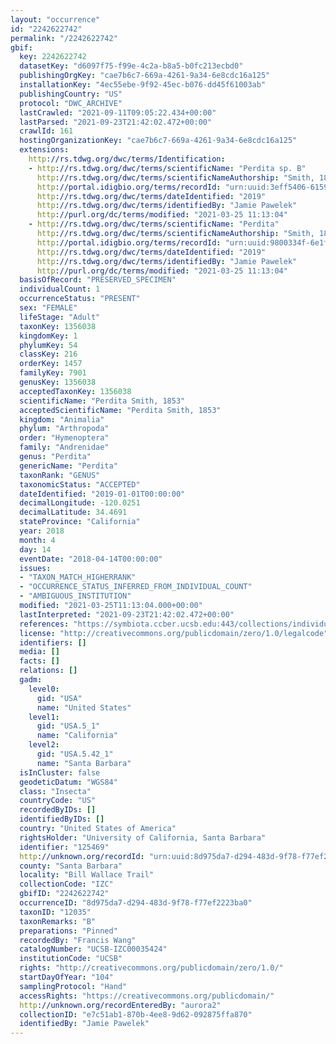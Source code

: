 ```yaml
---
layout: "occurrence"
id: "2242622742"
permalink: "/2242622742"
gbif:
  key: 2242622742
  datasetKey: "d6097f75-f99e-4c2a-b8a5-b0fc213ecbd0"
  publishingOrgKey: "cae7b6c7-669a-4261-9a34-6e8cdc16a125"
  installationKey: "4ec55ebe-9f92-45ec-b076-dd45f61003ab"
  publishingCountry: "US"
  protocol: "DWC_ARCHIVE"
  lastCrawled: "2021-09-11T09:05:22.434+00:00"
  lastParsed: "2021-09-23T21:42:02.472+00:00"
  crawlId: 161
  hostingOrganizationKey: "cae7b6c7-669a-4261-9a34-6e8cdc16a125"
  extensions:
    http://rs.tdwg.org/dwc/terms/Identification:
    - http://rs.tdwg.org/dwc/terms/scientificName: "Perdita sp. B"
      http://rs.tdwg.org/dwc/terms/scientificNameAuthorship: "Smith, 1853"
      http://portal.idigbio.org/terms/recordId: "urn:uuid:3eff5406-6159-4af9-bd07-690d615e1012"
      http://rs.tdwg.org/dwc/terms/dateIdentified: "2019"
      http://rs.tdwg.org/dwc/terms/identifiedBy: "Jamie Pawelek"
      http://purl.org/dc/terms/modified: "2021-03-25 11:13:04"
    - http://rs.tdwg.org/dwc/terms/scientificName: "Perdita"
      http://rs.tdwg.org/dwc/terms/scientificNameAuthorship: "Smith, 1853"
      http://portal.idigbio.org/terms/recordId: "urn:uuid:9800334f-6e1f-40ee-b9f7-26bbb0eb5832"
      http://rs.tdwg.org/dwc/terms/dateIdentified: "2019"
      http://rs.tdwg.org/dwc/terms/identifiedBy: "Jamie Pawelek"
      http://purl.org/dc/terms/modified: "2021-03-25 11:13:04"
  basisOfRecord: "PRESERVED_SPECIMEN"
  individualCount: 1
  occurrenceStatus: "PRESENT"
  sex: "FEMALE"
  lifeStage: "Adult"
  taxonKey: 1356038
  kingdomKey: 1
  phylumKey: 54
  classKey: 216
  orderKey: 1457
  familyKey: 7901
  genusKey: 1356038
  acceptedTaxonKey: 1356038
  scientificName: "Perdita Smith, 1853"
  acceptedScientificName: "Perdita Smith, 1853"
  kingdom: "Animalia"
  phylum: "Arthropoda"
  order: "Hymenoptera"
  family: "Andrenidae"
  genus: "Perdita"
  genericName: "Perdita"
  taxonRank: "GENUS"
  taxonomicStatus: "ACCEPTED"
  dateIdentified: "2019-01-01T00:00:00"
  decimalLongitude: -120.0251
  decimalLatitude: 34.4691
  stateProvince: "California"
  year: 2018
  month: 4
  day: 14
  eventDate: "2018-04-14T00:00:00"
  issues:
  - "TAXON_MATCH_HIGHERRANK"
  - "OCCURRENCE_STATUS_INFERRED_FROM_INDIVIDUAL_COUNT"
  - "AMBIGUOUS_INSTITUTION"
  modified: "2021-03-25T11:13:04.000+00:00"
  lastInterpreted: "2021-09-23T21:42:02.472+00:00"
  references: "https://symbiota.ccber.ucsb.edu:443/collections/individual/index.php?occid=125469"
  license: "http://creativecommons.org/publicdomain/zero/1.0/legalcode"
  identifiers: []
  media: []
  facts: []
  relations: []
  gadm:
    level0:
      gid: "USA"
      name: "United States"
    level1:
      gid: "USA.5_1"
      name: "California"
    level2:
      gid: "USA.5.42_1"
      name: "Santa Barbara"
  isInCluster: false
  geodeticDatum: "WGS84"
  class: "Insecta"
  countryCode: "US"
  recordedByIDs: []
  identifiedByIDs: []
  country: "United States of America"
  rightsHolder: "University of California, Santa Barbara"
  identifier: "125469"
  http://unknown.org/recordId: "urn:uuid:8d975da7-d294-483d-9f78-f77ef2223ba0"
  county: "Santa Barbara"
  locality: "Bill Wallace Trail"
  collectionCode: "IZC"
  gbifID: "2242622742"
  occurrenceID: "8d975da7-d294-483d-9f78-f77ef2223ba0"
  taxonID: "12035"
  taxonRemarks: "B"
  preparations: "Pinned"
  recordedBy: "Francis Wang"
  catalogNumber: "UCSB-IZC00035424"
  institutionCode: "UCSB"
  rights: "http://creativecommons.org/publicdomain/zero/1.0/"
  startDayOfYear: "104"
  samplingProtocol: "Hand"
  accessRights: "https://creativecommons.org/publicdomain/"
  http://unknown.org/recordEnteredBy: "aurora2"
  collectionID: "e7c51ab1-870b-4ee8-9d62-092875ffa870"
  identifiedBy: "Jamie Pawelek"
---
```

